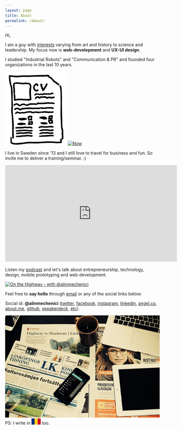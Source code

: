 ```yaml
---
layout: page
title: About
permalink: /about/
---
```


<!-- [Citeste in <a href="http://alin.mechenici.ro/despre/">romana</a>.] 
-->
Hi, 

I am a guy with <a href="http://alin.mechenici.com/now">interests</a> varying from art and history to science and leadership. My focus now is **web-development** and **UX-UI design**. 

I studied "Industrial Robots" and "Communication & PR" and founded four organizations in the last 10 years. 

<a href="http://alin.mechenici.com/cv.html">![](/images/cv2.svg)</a>
<a href="http://alin.mechenici.com/now"><img src="http://gilbraum.com/images/now.gif?crc=4136472459" alt="Now" style="width: 130px;"/></a>


I live in Sweden since '13 and I still love to travel for business and fun. So invite me to deliver a training/seminar. :)

<iframe width="560" height="315" src="https://www.youtube.com/embed/d3xKU4dXqcI" frameborder="0" allowfullscreen></iframe>


Listen my <a href="http://alin.mechenici.com/podcast">podcast</a> and let's talk about entrepreneurship, technology, design, mobile prototyping and web development.

<a href="http://alin.mechenici.com/podcast"><img src="http://alin.mechenici.com/images/onthehighway.jpg" alt="On the Highway - with @alinmechenici" style="width: 130px;"/></a>

Feel free to **say hello** through <a href='mailto:alin@mechenici.ro'>email</a> or any of the social links below:

Social id: **@alinmechenici** (<a href="http://www.twitter.com/alinmechenici">twitter</a>, <a href="http://www.facebook.com/alinmechenici"> facebook</a>, <a href="http://www.instagram.com/alinmechenici">instagram</a>, <a href="http://www.linkedin.com/in/alinmechenici">linkedin</a>, <a href="http://www.angel.co/@alinmechenici">angel.co</a>, <a href="http://www.about.me/alinmechenici">about.me</a>, <a href="https://github.com/alinmechenici"> github</a>, <a href="http://www.speakerdeck.com/alinmechenici">speakerdeck</a>, <a href="https://www.google.ro/search?q=alinmechenici&ie=UTF-8&oe=UTF-8&hl=en">etc</a>).


![News](images/highwaytobusinessinlinkoping.jpg)
PS: I write in <a href="http://alin.mechenici.ro"> ![Romanian](/images/ro.png)</a> too.